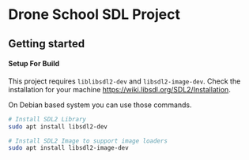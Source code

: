 # Drone School SDL Project


## Getting started


#### Setup For Build
This project requires `liblibsdl2-dev` and `libsdl2-image-dev`. Check the installation for your machine https://wiki.libsdl.org/SDL2/Installation. 

On Debian based system you can use those commands.

```sh
# Install SDL2 Library
sudo apt install libsdl2-dev 

# Install SDL2 Image to support image loaders
sudo apt install libsdl2-image-dev 

```